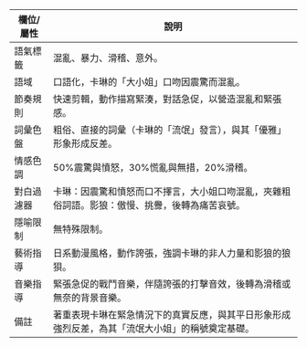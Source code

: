 | 欄位/屬性 | 說明 |
|---|---|
| 語氣標籤 | 混亂、暴力、滑稽、意外。 |
| 語域 | 口語化，卡琳的「大小姐」口吻因震驚而混亂。 |
| 節奏規則 | 快速剪輯，動作描寫緊湊，對話急促，以營造混亂和緊張感。 |
| 詞彙色盤 | 粗俗、直接的詞彙（卡琳的「流氓」發言），與其「優雅」形象形成反差。 |
| 情感色調 | 50%震驚與憤怒，30%慌亂與無措，20%滑稽。 |
| 對白過濾器 | 卡琳：因震驚和憤怒而口不擇言，大小姐口吻混亂，夾雜粗俗詞語。影狼：傲慢、挑釁，後轉為痛苦哀號。 |
| 隱喻限制 | 無特殊限制。 |
| 藝術指導 | 日系動漫風格，動作誇張，強調卡琳的非人力量和影狼的狼狽。 |
| 音樂指導 | 緊張急促的戰鬥音樂，伴隨誇張的打擊音效，後轉為滑稽或無奈的背景音樂。 |
| 備註 | 著重表現卡琳在緊急情況下的真實反應，與其平日形象形成強烈反差，為其「流氓大小姐」的稱號奠定基礎。 |
